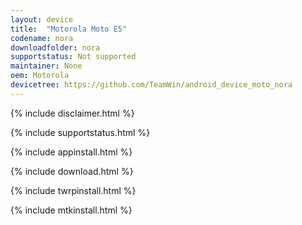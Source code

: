 ```yaml
---
layout: device
title:  "Motorola Moto E5"
codename: nora
downloadfolder: nora
supportstatus: Not supported
maintainer: None
oem: Motorola
devicetree: https://github.com/TeamWin/android_device_moto_nora
---
```


{% include disclaimer.html %}

{% include supportstatus.html %}

{% include appinstall.html %}

{% include download.html %}

{% include twrpinstall.html %}

{% include mtkinstall.html %}

